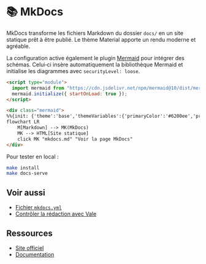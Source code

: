 # 📚 MkDocs

MkDocs transforme les fichiers Markdown du dossier `docs/` en un site statique prêt à être publié. Le thème Material apporte un rendu moderne et agréable.

La configuration active également le plugin [Mermaid](https://github.com/fralau/mkdocs-mermaid2-plugin) pour intégrer des schémas. Celui‑ci insère automatiquement la bibliothèque Mermaid et initialise les diagrammes avec `securityLevel: loose`.

```html
<script type="module">
  import mermaid from "https://cdn.jsdelivr.net/npm/mermaid@10/dist/mermaid.esm.min.mjs";
  mermaid.initialize({ startOnLoad: true });
</script>

<div class="mermaid">
%%{init: {'theme':'base','themeVariables':{'primaryColor':'#6200ee','primaryTextColor':'#ffffff','primaryBorderColor':'#6200ee','lineColor':'#6200ee','fontFamily':'Roboto'}}}%%
flowchart LR
    M[Markdown] --> MK(MkDocs)
    MK --> HTML[Site statique]
    click MK "mkdocs.md" "Voir la page MkDocs"
</div>
```

Pour tester en local :
```bash
make install
make docs-serve
```

## Voir aussi

- [Fichier `mkdocs.yml`](../reference/mkdocs-yml.md)
- [Contrôler la rédaction avec Vale](../guides/qualite-redaction-vale.md)

## Ressources
- [Site officiel](https://www.mkdocs.org/)
- [Documentation](https://www.mkdocs.org/user-guide/)
